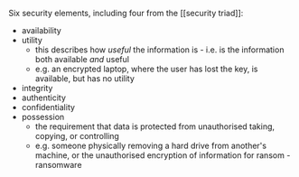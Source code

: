 Six security elements, including four from the [[security triad]]:

- availability
- utility
    - this describes how _useful_ the information is - i.e. is the information both available _and_ useful
    - e.g. an encrypted laptop, where the user has lost the key, is available, but has no utility
- integrity
- authenticity
- confidentiality
- possession
    * the requirement that data is protected from unauthorised taking, copying, or controlling
    * e.g. someone physically removing a hard drive from another's machine, or the unauthorised encryption of information for ransom - ransomware

